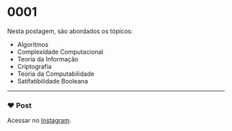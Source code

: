 # 0001

Nesta postagem, são abordados os tópicos:

- Algoritmos
- Complexidade Computacional
- Teoria da Informação
- Criptografia
- Teoria da Computabilidade
- Satifatibilidade Booleana

---

### :heart: Post

Acessar no [Instagram](https://www.instagram.com/p/CF6FBbNsA3g/).

